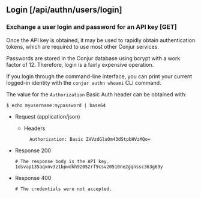 ## Login [/api/authn/users/login]

### Exchange a user login and password for an API key [GET]

Once the API key is obtained, it may be used to rapidly obtain authentication tokens,
which are required to use most other Conjur services.

Passwords are stored in the Conjur database using bcrypt with a work factor of 12.
Therefore, login is a fairly expensive operation.

If you login through the command-line interface, you can print your current
logged-in identity with the `conjur authn whoami` CLI command.

The value for the `Authorization` Basic Auth header can be obtained with:
```
$ echo myusername:mypassword | base64
```

+ Request (application/json)
    + Headers

            Authorization: Basic ZHVzdGluOm43dStpbHVzMQo=

+ Response 200

    ```
    # The response body is the API key.
    1dsvap135aqvnv3z1bpwdkh92052rf9csv20510ne2gqnssc363g69y
    ```

+ Response 400

    ```
    # The credentials were not accepted.
    ```
